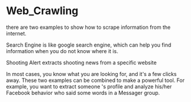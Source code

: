 # Web_Crawling

there are two examples to show how to scrape information from the internet.

Search Engine is like google search engine, which can help you find information when you do not know where it is.

Shooting Alert extracts shooting news from a specific website

In most cases, you know what you are looking for, and it's a few clicks away. These two examples can be combined to make a powerful tool. For example, you want to extract someone 's profile and analyze his/her Facebook behavior who said some words in a Messager group.
